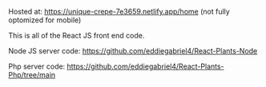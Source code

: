 Hosted at: https://unique-crepe-7e3659.netlify.app/home
(not fully optomized for mobile)






This is all of the React JS front end code.


Node JS server code: https://github.com/eddiegabriel4/React-Plants-Node

Php server code: https://github.com/eddiegabriel4/React-Plants-Php/tree/main
